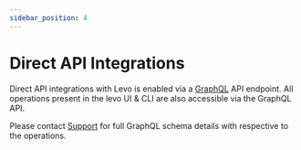 ```yaml
---
sidebar_position: 4
---
```


# Direct API Integrations

Direct API integrations with Levo is enabled via a [GraphQL](https://graphql.org/) API endpoint. All operations present in the levo UI & CLI are also accessible via the GraphQL API.

Please contact [Support](mailto:support@levo.ai) for full GraphQL schema details with respective to the operations.
